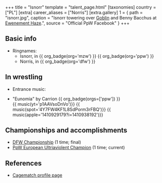 +++
title = "Isnorr"
template = "talent_page.html"
[taxonomies]
country = ["PL"]
[extra]
career_aliases = ["Norris"]
[extra.gallery]
1 = { path = "isnorr.jpg", caption = "Isnorr towering over [Goblin](@/w/goblin.md) and Benny Bacchus at [Ewenement Haze](@/e/ppw/2024-04-20-ppw-ewenement-haze.md).", source = "Official PpW Facebook" }
+++

## Basic info

* Ringnames:
  - Isnorr, in {{ org_badge(org='mzw') }} {{ org_badge(org='ppw') }}
  - Norris, in {{ org_badge(org='dfw') }}
 
## In wrestling

* Entrance music:
- "Eunomia" by Carrion
 {{ org_badge(orgs=['ppw']) }} <br>
 {{ music(yt='p1AAVsoDnVo')}}
 {{ music(spot='4Y7FW4KF1L8SdPorm3rFBQ')}}
 {{ music(apple='1410929179?i=1410938192')}}

## Championships and accomplishments

- [DFW Championship](@/c/dfw-championship.md) (1 time; final)
- [PpW European Ultriaviolent Champion](@/c/ppw-european-ultraviolent-championship.md) (1 time; current)

## References

* [Cagematch profile page](https://www.cagematch.net/?id=2&nr=24690)
